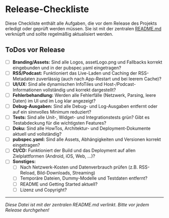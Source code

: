 # Release-Checkliste

Diese Checkliste enthält alle Aufgaben, die vor dem Release des Projekts erledigt oder geprüft werden müssen. Sie ist mit der zentralen [README.md](README.md) verknüpft und sollte regelmäßig aktualisiert werden.

## ToDos vor Release

- [ ] **Branding/Assets:** Sind alle Logos, assetLogo.png und Fallbacks korrekt eingebunden und in der pubspec.yaml eingetragen?
- [ ] **RSS/Podcast:** Funktioniert das Live-Laden und Caching der RSS-Metadaten zuverlässig (auch nach App-Restart und bei leerem Cache)?
- [ ] **UI/UX:** Sind alle dynamischen InfoTiles und Host-/Podcast-Informationen vollständig und korrekt dargestellt?
- [ ] **Fehlerbehandlung:** Werden alle Fehlerfälle (Netzwerk, Parsing, leere Daten) im UI und im Log klar angezeigt?
- [ ] **Debug-Ausgaben:** Sind alle Debug- und Log-Ausgaben entfernt oder auf ein sinnvolles Minimum reduziert?
- [ ] **Tests:** Sind alle Unit-, Widget- und Integrationstests grün? Gibt es Testabdeckung für die wichtigsten Features?
- [ ] **Doku:** Sind alle HowTos, Architektur- und Deployment-Dokumente aktuell und vollständig?
- [ ] **pubspec.yaml:** Sind alle Assets, Abhängigkeiten und Versionen korrekt eingetragen?
- [ ] **CI/CD:** Funktioniert der Build und das Deployment auf allen Zielplattformen (Android, iOS, Web, ...)?
- [ ] **Sonstiges:**
  - [ ] Nach Netzwerk-Kosten und Datenverbrauch prüfen (z.B. RSS-Reload, Bild-Downloads, Streaming)
  - [ ] Temporäre Dateien, Dummy-Modelle und Testdaten entfernt?
  - [ ] README und Getting Started aktuell?
  - [ ] Lizenz und Copyright?

---

*Diese Datei ist mit der zentralen README.md verlinkt. Bitte vor jedem Release durchgehen!*
